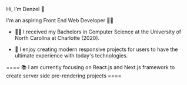 Hi, I’m Denzel 👋

I'm an aspiring Front End Web Developer 👨‍💻

- 👨‍🎓 I received my Bachelors in Computer Science at the University of North Carolina at Charlotte (2020).

- 🎯 I enjoy creating modern responsive projects for users to have the ultimate experience with today's technologies.

==== 📚 I am currently focusing on React.js and Next.js framework to create server side pre-rendering projects ====
<!---
dknsapatin/dknsapatin is a ✨ special ✨ repository because its `README.md` (this file) appears on your GitHub profile.
You can click the Preview link to take a look at your changes.
--->
